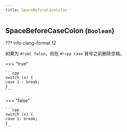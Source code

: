 ```yaml
---
title: SpaceBeforeCaseColon
---
```


## SpaceBeforeCaseColon (`Boolean`)

??? info
    clang-format 12

如果为 `#!yml false`，则在 `#!cpp case` 冒号之前删除空格。

=== "true"

    ```cpp
    switch (x) {
    case 1 : break;
    }
    ```

=== "false"

    ```cpp
    switch (x) {
    case 1: break;
    }
    ```
